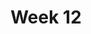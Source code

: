 ---
title: Week 12
days:
  - date: 2023-04-03
    events:
      "**Lecture 27**{: .label .label-lec} Two Sample T Testing":
  - date: 2023-04-05
    events:
      "**Lecture 28**{: .label .label-lec} Paired T Testing":
        "Ch. 17"
      "**Lab 8**{: .label .label-lab} Paired and Two-Sample T-Tests (Due Apr. 11)":
      "**Homework 8**{: .label .label-hw} on Datahub":
  - date: 2023-04-07
    events:
      "**Lecture 29**{: .label .label-lec} ANOVA": 
        "Ch. 18"
      "**Quiz 8**{: .label .label-quiz} on Gradescope (Due Apr. 8, 12:00 PM PST)":
---